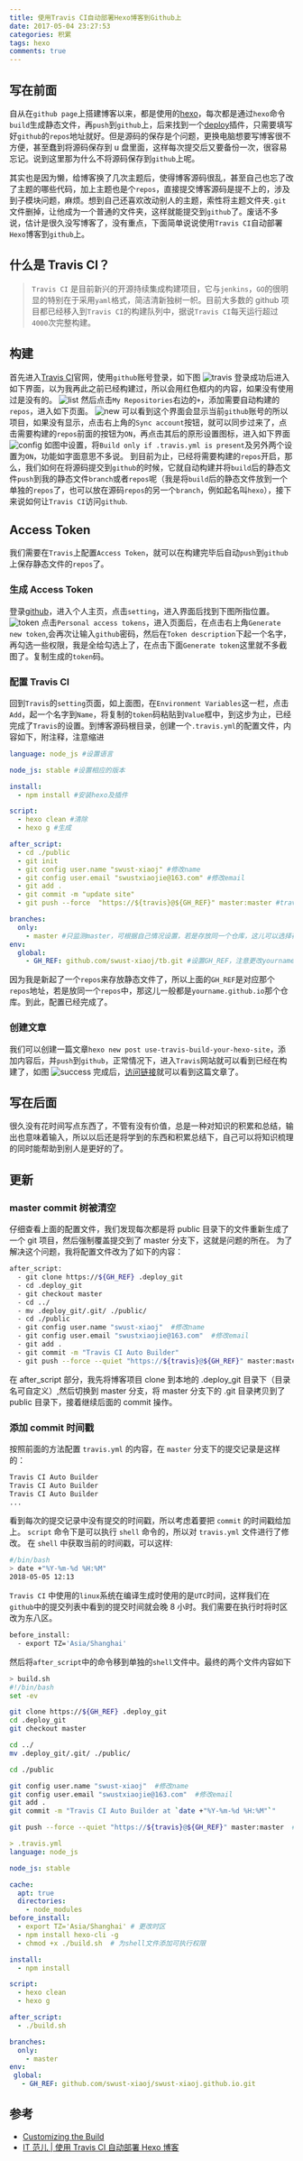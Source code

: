 ```yaml
---
title: 使用Travis CI自动部署Hexo博客到Github上
date: 2017-05-04 23:27:53
categories: 积累
tags: hexo
comments: true
---
```


## 写在前面

自从在`github page`上搭建博客以来，都是使用的[hexo](http://hexo.io/)，每次都是通过`hexo`命令`build`生成静态文件，再`push`到`github`上，后来找到一个[deploy](https://github.com/hexojs/hexo-deployer-git)插件，只需要填写好`github`的`repos`地址就好。但是源码的保存是个问题，更换电脑想要写博客很不方便，甚至蠢到将源码保存到 u 盘里面，这样每次提交后又要备份一次，很容易忘记。说到这里那为什么不将源码保存到`github`上呢。

  <!-- more -->

其实也是因为懒，给博客换了几次主题后，使得博客源码很乱，甚至自己也忘了改了主题的哪些代码，加上主题也是个`repos`，直接提交博客源码是提不上的，涉及到子模块问题，麻烦。想到自己还喜欢改动别人的主题，索性将主题文件夹`.git`文件删掉，让他成为一个普通的文件夹，这样就能提交到`github`了。废话不多说，估计是很久没写博客了，没有重点，下面简单说说使用`Travis CI`自动部署`Hexo`博客到`github`上。

## 什么是 Travis CI？

> `Travis CI` 是目前新兴的开源持续集成构建项目，它与`jenkins`，`GO`的很明显的特别在于采用`yaml`格式，简洁清新独树一帜。目前大多数的 github 项目都已经移入到`Travis CI`的构建队列中，据说`Travis CI`每天运行超过`4000`次完整构建。

## 构建

首先进入[Travis CI](https://travis-ci.org/)官网，使用`github`账号登录，如下图
![travis](/images/travis.png)
登录成功后进入如下界面，以为我再此之前已经构建过，所以会用红色框内的内容，如果没有使用过是没有的。
![list](/images/list.png)
然后点击`My Repositories`右边的`+`，添加需要自动构建的`repos`，进入如下页面。
![new](/images/new.png)
可以看到这个界面会显示当前`github`账号的所以项目，如果没有显示，点击右上角的`Sync account`按钮，就可以同步过来了，点击需要构建的`repos`前面的按钮为`ON`，再点击其后的原形设置图标，进入如下界面
![config](/images/config.png)
如图中设置，将`Build only if .travis.yml is present`及另外两个设置为`ON`，功能如字面意思不多说。
到目前为止，已经将需要构建的`repos`开启，那么，我们如何在将源码提交到`github`的时候，它就自动构建并将`build`后的静态文件`push`到我的静态文件`branch`或者`repos`呢（我是将`build`后的静态文件放到一个单独的`repos`了，也可以放在源码`repos`的另一个`branch`，例如起名叫`hexo`），接下来说如何让`Travis CI`访问`github`.

## Access Token

我们需要在`Travis`上配置`Access Token`，就可以在构建完毕后自动`push`到`github`上保存静态文件的`repos`了。

### 生成 Access Token

登录[github](https://github.com/)，进入个人主页，点击`setting`，进入界面后找到下图所指位置。
![token](/images/token.png)
点击`Personal access tokens`，进入页面后，在点击右上角`Generate new token`,会再次让输入`github`密码，然后在`Token description`下起一个名字，再勾选一些权限，我是全给勾选上了，在点击下面`Generate token`这里就不多截图了。复制生成的`token`码。

### 配置 Travis CI

回到`Travis`的`setting`页面，如上面图，在`Environment Variables`这一栏，点击`Add`，起一个名字到`Name`，将复制的`token`码粘贴到`Value`框中，到这步为止，已经完成了`Travis`的设置。到博客源码根目录，创建一个`.travis.yml`的配置文件，内容如下，附注释，注意缩进

```yaml
language: node_js #设置语言

node_js: stable #设置相应的版本

install:
  - npm install #安装hexo及插件

script:
  - hexo clean #清除
  - hexo g #生成

after_script:
  - cd ./public
  - git init
  - git config user.name "swust-xiaoj" #修改name
  - git config user.email "swustxiaojie@163.com" #修改email
  - git add .
  - git commit -m "update site"
  - git push --force  "https://${travis}@${GH_REF}" master:master #travis是在Travis中配置token的名称

branches:
  only:
    - master #只监测master，可根据自己情况设置，若是存放同一个仓库，这儿可以选择存放源码的branch，如hexo
env:
  global:
    - GH_REF: github.com/swust-xiaoj/tb.git #设置GH_REF，注意更改yourname
```

因为我是新起了一个`repos`来存放静态文件了，所以上面的`GH_REF`是对应那个`repos`地址，若是放同一个`repos`中，那这儿一般都是`yourname.github.io`那个仓库。到此，配置已经完成了。

### 创建文章

我们可以创建一篇文章`hexo new post use-travis-build-your-hexo-site`，添加内容后，并`push`到`github`，正常情况下，进入`Travis`网站就可以看到已经在构建了，如图
![success](/images/success.png)
完成后，[访问链接](https://dearxiaojie.top/article/2017-05-04-use-travisci-build-your-hexo-site.html)就可以看到这篇文章了。

## 写在后面

很久没有花时间写点东西了，不管有没有价值，总是一种对知识的积累和总结，输出也意味着输入，所以以后还是将学到的东西和积累总结下，自己可以将知识梳理的同时能帮助到别人是更好的了。

## 更新

### master commit 树被清空

仔细查看上面的配置文件，我们发现每次都是将 public 目录下的文件重新生成了一个 git 项目，然后强制覆盖提交到了 master 分支下，这就是问题的所在。
为了解决这个问题，我将配置文件改为了如下的内容：

```bash
after_script:
  - git clone https://${GH_REF} .deploy_git
  - cd .deploy_git
  - git checkout master
  - cd ../
  - mv .deploy_git/.git/ ./public/
  - cd ./public
  - git config user.name "swust-xiaoj"  #修改name
  - git config user.email "swustxiaojie@163.com"  #修改email
  - git add .
  - git commit -m "Travis CI Auto Builder"
  - git push --force --quiet "https://${travis}@${GH_REF}" master:master  #travis是在Travis中配置token的名称
```

在 after_script 部分，我先将博客项目 clone 到本地的 .deploy_git 目录下（目录名可自定义）,然后切换到 master 分支，将 master 分支下的 .git 目录拷贝到了 public 目录下，接着继续后面的 commit 操作。

### 添加 commit 时间戳

按照前面的方法配置 `travis.yml` 的内容，在 `master` 分支下的提交记录是这样的：

```bash
Travis CI Auto Builder
Travis CI Auto Builder
Travis CI Auto Builder
...
```

看到每次的提交记录中没有提交的时间戳，所以考虑着要把 `commit` 的时间戳给加上。
`script` 命令下是可以执行 `shell` 命令的，所以对 `travis.yml` 文件进行了修改。
在 `shell` 中获取当前的时间戳，可以这样:

```bash
#/bin/bash
> date +"%Y-%m-%d %H:%M"
2018-05-05 12:13
```

`Travis CI` 中使用的`linux`系统在编译生成时使用的是`UTC`时间，这样我们在`github`中的提交列表中看到的提交时间就会晚 8 小时。我们需要在执行时将时区改为东八区。

```bash
before_install:
  - export TZ='Asia/Shanghai'
```

然后将`after_script`中的命令移到单独的`shell`文件中。最终的两个文件内容如下

```bash
> build.sh
#!/bin/bash
set -ev

git clone https://${GH_REF} .deploy_git
cd .deploy_git
git checkout master

cd ../
mv .deploy_git/.git/ ./public/

cd ./public

git config user.name "swust-xiaoj"  #修改name
git config user.email "swustxiaojie@163.com"  #修改email
git add .
git commit -m "Travis CI Auto Builder at `date +"%Y-%m-%d %H:%M"`"

git push --force --quiet "https://${travis}@${GH_REF}" master:master  #travis是在Travis中配置token的名称
```

```yaml
> .travis.yml
language: node_js

node_js: stable

cache:
  apt: true
  directories:
    - node_modules
before_install:
  - export TZ='Asia/Shanghai' # 更改时区
  - npm install hexo-cli -g
  - chmod +x ./build.sh  # 为shell文件添加可执行权限

install:
  - npm install

script:
  - hexo clean
  - hexo g

after_script:
  - ./build.sh

branches:
  only:
    - master
env:
 global:
   - GH_REF: github.com/swust-xiaoj/swust-xiaoj.github.io.git
```

## 参考

- [Customizing the Build](https://docs.travis-ci.com/user/customizing-the-build/)
- [IT 范儿 | 使用 Travis CI 自动部署 Hexo 博客](http://www.itfanr.cc/2017/08/09/using-travis-ci-automatic-deploy-hexo-blogs/)
